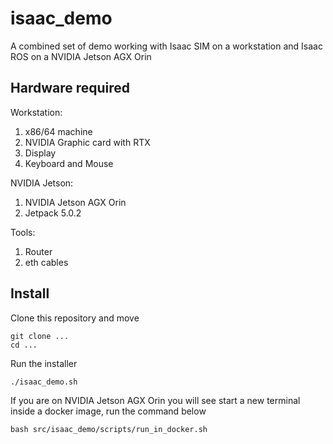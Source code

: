 # isaac_demo

A combined set of demo working with Isaac SIM on a workstation and Isaac ROS on a NVIDIA Jetson AGX Orin

## Hardware required

Workstation:

1. x86/64 machine
2. NVIDIA Graphic card with RTX
3. Display
4. Keyboard and Mouse

NVIDIA Jetson:

1. NVIDIA Jetson AGX Orin
2. Jetpack 5.0.2

Tools:

1. Router
2. eth cables

## Install

Clone this repository and move

```console
git clone ...
cd ...
```

Run the installer

```console
./isaac_demo.sh
```

If you are on NVIDIA Jetson AGX Orin you will see start a new terminal inside a docker image, run the command below

```console
bash src/isaac_demo/scripts/run_in_docker.sh
```
